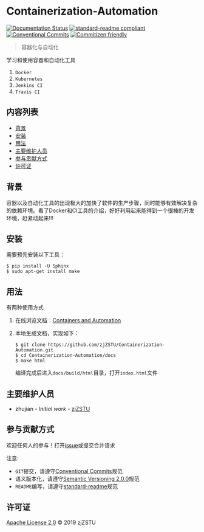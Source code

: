 # Containerization-Automation

[![Documentation Status](https://readthedocs.org/projects/containerization-automation/badge/?version=latest)](https://containerization-automation.readthedocs.io/zh_CN/latest/?badge=latest) [![standard-readme compliant](https://img.shields.io/badge/standard--readme-OK-green.svg?style=flat-square)](https://github.com/RichardLitt/standard-readme) [![Conventional Commits](https://img.shields.io/badge/Conventional%20Commits-1.0.0-yellow.svg)](https://conventionalcommits.org) [![Commitizen friendly](https://img.shields.io/badge/commitizen-friendly-brightgreen.svg)](http://commitizen.github.io/cz-cli/)

> 容器化与自动化

学习和使用容器和自动化工具

1. `Docker`
2. `Kubernetes`
3. `Jenkins CI`
4. `Travis CI`

## 内容列表

- [背景](#背景)
- [安装](#安装)
- [用法](#用法)
- [主要维护人员](#主要维护人员)
- [参与贡献方式](#参与贡献方式)
- [许可证](#许可证)

## 背景

容器以及自动化工具的出现极大的加快了软件的生产步骤，同时能够有效解决复杂的依赖环境。看了Docker和CI工具的介绍，好好利用起来能得到一个很棒的开发环境，赶紧动起来!!!

## 安装

需要预先安装以下工具：

```
$ pip install -U Sphinx
$ sudo apt-get install make
```

## 用法

有两种使用方式

1. 在线浏览文档：[Containers and Automation](https://container-automation.readthedocs.io/zh_CN/latest/)

2. 本地生成文档，实现如下：

    ```
    $ git clone https://github.com/zjZSTU/Containerization-Automation.git
    $ cd Containerization-Automation/docs
    $ make html
    ```
    编译完成后进入`docs/build/html`目录，打开`index.html`文件

## 主要维护人员

* zhujian - *Initial work* - [zjZSTU](https://github.com/zjZSTU)

## 参与贡献方式

欢迎任何人的参与！打开[issue](https://github.com/zjZSTU/Container-Automation/issues)或提交合并请求

注意:

* `GIT`提交，请遵守[Conventional Commits](https://www.conventionalcommits.org/en/v1.0.0-beta.4/)规范
* 语义版本化，请遵守[Semantic Versioning 2.0.0](https://semver.org)规范
* `README`编写，请遵守[standard-readme](https://github.com/RichardLitt/standard-readme)规范

## 许可证

[Apache License 2.0](LICENSE) © 2019 zjZSTU
